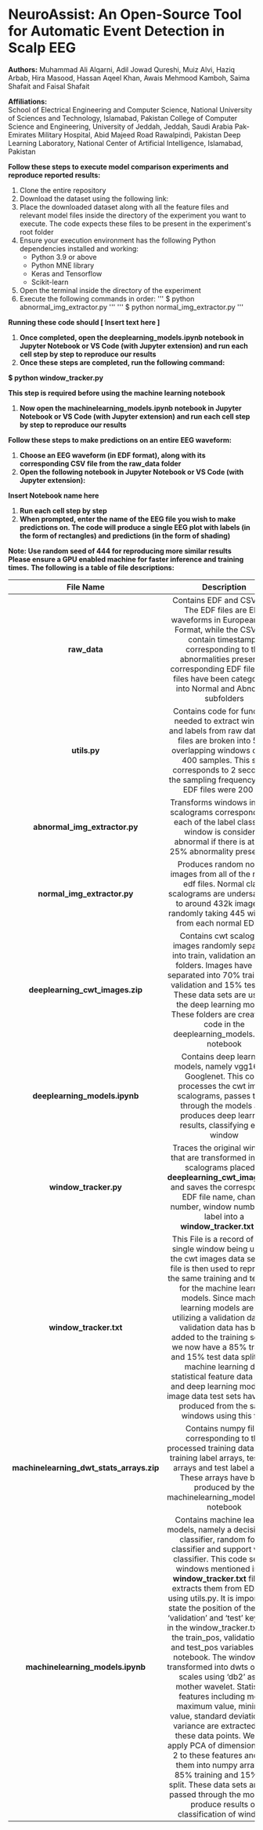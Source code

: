 # NeuroAssist: An Open-Source Tool for Automatic Event Detection in Scalp EEG

**Authors:** 	Muhammad Ali Alqarni, Adil Jowad Qureshi, Muiz Alvi, Haziq Arbab, Hira Masood, Hassan Aqeel Khan, Awais Mehmood Kamboh, Saima Shafait and Faisal Shafait

**Affiliations:**	
School of Electrical Engineering and Computer Science, National University of Sciences and Technology, Islamabad, Pakistan
College of Computer Science and Engineering, University of Jeddah, Jeddah, Saudi Arabia
Pak-Emirates Military Hospital, Abid Majeed Road Rawalpindi, Pakistan
Deep Learning Laboratory, National Center of Artificial Intelligence, Islamabad, Pakistan


**Follow these steps to execute model comparison experiments and reproduce reported results:**

1. Clone the entire repository
1. Download the dataset using the following link:
1. Place the downloaded dataset along with all the feature files and relevant model files inside the directory of the experiment you want to execute. The code expects these files to be present in the experiment's root folder
1. Ensure your execution environment has the following Python dependencies installed and working:
    - Python 3.9 or above
    - Python MNE library
    - Keras and Tensorflow
    - Scikit-learn
1. Open the terminal inside the directory of the experiment
1. Execute the following commands in order:
    '''
        $ python abnormal_img_extractor.py
    '''
    '''
        $ python normal_img_extractor.py
    '''


**Running these code should [ Insert text here ]**

1. **Once completed, open the deeplearning\_models.ipynb notebook in Jupyter Notebook or VS Code (with Jupyter extension) and run each cell step by step to reproduce our results**
1. **Once these steps are completed, run the following command:**

**$ python window\_tracker.py**

**This step is required before using the machine learning notebook**

1. **Now open the  machinelearning\_models.ipynb notebook in Jupyter Notebook or VS Code (with Jupyter extension) and run each cell step by step to reproduce our results**

**Follow these steps to make predictions on an entire EEG waveform:**

1. **Choose an EEG waveform (in EDF format), along with its corresponding CSV file from the raw\_data folder**
1. **Open the following notebook in Jupyter Notebook or VS Code (with Jupyter extension):**

**Insert Notebook name here**

1. **Run each cell step by step**
1. **When prompted, enter the name of the EEG file you wish to make predictions on. The code will produce a single EEG plot with labels (in the form of rectangles) and predictions (in the form of shading)**

**Note: Use random seed of 444 for reproducing more similar results** 
**Please ensure a GPU enabled machine for faster inference and training times.** 
**The following is a table of file descriptions:**	


|**File Name**|**Description**|
| :-: | :-: |
|**raw\_data**|Contains EDF and CSV files. The EDF files are EEG waveforms in European Data Format, while the CSV files contain timestamps corresponding to the abnormalities present in corresponding EDF files. EDF files have been categorized into Normal and Abnormal subfolders|
|**utils.py** |Contains code for functions needed to extract windows and labels from raw data. EDF files are broken into 50% overlapping windows of size 400 samples. This size corresponds to 2 second as the sampling frequency of the EDF files were 200 Hz|
|**abnormal\_img\_extractor.py**|Transforms windows into cwt scalograms corresponding to each of the label classes. A window is considered abnormal if there is at least 25% abnormality present in it |
|**normal\_img\_extractor.py**|Produces random normal images from all of the normal edf files. Normal class scalograms are undersampled to around 432k images by randomly taking 445 windows from each normal EDF file|
|**deeplearning\_cwt\_images.zip**|Contains cwt scalogram images randomly separated into train, validation and test folders. Images have been separated into 70% train, 15% validation and 15% test sets. These data sets are used in the deep learning models. These folders are created by code in the deeplearning\_models.ipynb notebook|
|**deeplearning\_models.ipynb**|Contains deep learning models, namely vgg16 and Googlenet. This code processes the cwt image scalograms, passes them through the models and produces deep learning results, classifying each window|
|**window\_tracker.py**|Traces the original windows that are transformed into cwt scalograms placed in **deeplearning\_cwt\_images.zip** and saves the corresponding EDF file name, channel number, window number and label into a **window\_tracker.txt file**|
|**window\_tracker.txt**|This File is a record of every single window being used in the cwt images data set. This file is then used to reproduce the same training and test sets for the machine learning models. Since machine learning models are not utilizing a validation dataset, validation data has been added to the training set and we now have a 85% training and 15% test data split. Both machine learning dwt statistical feature data points and deep learning model cwt image data test sets have been produced from the same windows using this file. |
|**machinelearning\_dwt\_stats\_arrays.zip**|Contains numpy files corresponding to the processed training data arrays, training label arrays, test data arrays and test label arrays. These arrays have been produced by the machinelearning\_models.ipynb notebook|
|**machinelearning\_models.ipynb**|Contains machine learning models, namely a decision tree classifier, random forest classifier and support vector classifier. This code selects windows mentioned in the **window\_tracker.txt** file and extracts them from EDF files using utils.py. It is important to state the position of the ‘train’, ‘validation’ and ‘test’ keywords in the window\_tracker.txt file in the train\_pos, validation\_pos and test\_pos variables in this notebook. The windows are transformed into dwts of 1 to 4 scales using ‘db2’ as the mother wavelet. Statistical features including mean, maximum value, minimum value, standard deviation and variance are extracted from these data points. We then apply PCA of dimensionality of 2 to these features and split them into numpy arrays of 85% training and 15% test split. These data sets are then passed through the models to produce results of classification of windows|

